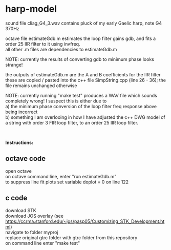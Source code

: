 # harp-model

sound file cliag_G4_3.wav contains pluck of my early Gaelic harp, note G4 370Hz

octave file estimateGdb.m estimates the loop filter gains gdb, and fits a order 25 IIR filter to it using invfreq.
<br/>
all other .m files are dependencies to estimateGdb.m

NOTE: currently the results of converting gdb to minimum phase looks strange!

the outputs of estimateGdb.m are the A and B coefficients for the IIR filter
<br/>
these are copied / pasted into the c++ file SimpString.cpp (line 26 - 36); the file remains unchanged otherwise

NOTE: currently running "make test" produces a WAV file which sounds completely wrong! I suspect this is either due to<br/>
a) the minimum phase conversion of the loop filter freq response above being incorrect<br/>
b) something I am overlooing in how I have adjusted the c++ DWG model of a string with order 3 FIR loop filter, to an order 25 IIR loop filter.

<br/>

**Instructions:**
## octave code
open octave<br/>
on octave command line, enter "run estimateGdb.m" <br/>
to suppress line fit plots set variable doplot = 0 on line 122<br/>

## c code
download STK<br/>
download JOS overlay (see https://ccrma.stanford.edu/~jos/pasp05/Customizing_STK_Development.html) <br/>
navigate to folder myproj <br/>
replace original gtrc folder with gtrc folder from this repository <br/>
on command line enter "make test" <br/>

